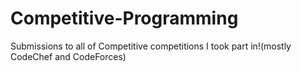 # Competitive-Programming
Submissions to all of Competitive competitions I took part in!(mostly CodeChef and CodeForces) 
